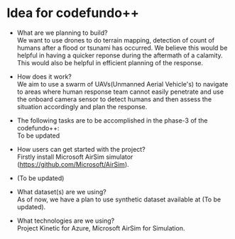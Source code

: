 # Idea for codefundo++

- What are we planning to build?
</br>We want to use drones to do terrain mapping, detection of count of humans after a flood or tsunami has occurred. We believe this would be helpful in having a quicker reponse during the aftermath of a calamity. This would also be helpful in efficient planning of the response. <br> 

- How does it work?
</br>We aim to use a swarm of UAVs(Unmanned Aerial Vehicle's) to navigate to areas where human response team cannot easily penetrate and use the onboard camera sensor to detect humans and then assess the situation accordingly and plan the response.<br>

- The following tasks are to be accomplished in the phase-3 of the codefundo++:
</br>To be updated<br>

- How users can get started with the project?
</br>Firstly install Microsoft AirSim simulator (https://github.com/Microsoft/AirSim).
- (To be updated)<br>

- What dataset(s) are we using?
</br>As of now, we have a plan to use synthetic dataset available at (To be updated).<br>
- What technologies are we using?
</br> Project Kinetic for Azure, Microsoft AirSim for Simulation.<br>
